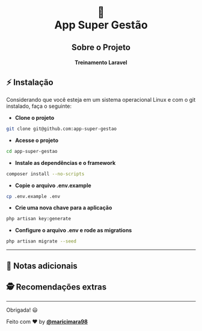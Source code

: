 <h1 align="center">📄<br>App Super Gestão </h1>

<h2 align="center">Sobre o Projeto </h2>

<h4 align="center">Treinamento Laravel</h4>

## ⚡ **Instalação**

Considerando que você esteja em um sistema operacional Linux e com o git instalado, faça o seguinte:

- **Clone o projeto**

```bash
git clone git@github.com:app-super-gestao
```

- **Acesse o projeto**

```bash
cd app-super-gestao
```

- **Instale as dependências e o framework**

```bash
composer install --no-scripts
```

- **Copie o arquivo .env.example**

```bash
cp .env.example .env
```

- **Crie uma nova chave para a aplicação**

```bash
php artisan key:generate
```

- **Configure o arquivo .env e rode as migrations**

```bash
php artisan migrate --seed
```

---


## 📝 **Notas adicionais**


## 🕵️ **Recomendações extras**

---

Obrigada! 😃

Feito com :heart: by **[@maricimara98](https://github.com/maricimara98)**
